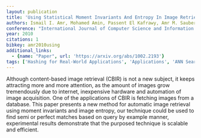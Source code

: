 ```yaml
---
layout: publication
title: 'Using Statistical Moment Invariants And Entropy In Image Retrieval'
authors: Ismail I. Amr, Mohamed Amin, Passent El Kafrawy, Amr M. Sauber
conference: "International Journal of Computer Science and Information Security IJCSIS Vol. 7 No. 1 pp. 160-164 January 2010 USA"
year: 2010
citations: 1
bibkey: amr2010using
additional_links:
  - {name: "Paper", url: 'https://arxiv.org/abs/1002.2193'}
tags: ['Hashing for Real-World Applications', 'Applications', 'ANN Search']
---
```

Although content-based image retrieval (CBIR) is not a new subject, it keeps
attracting more and more attention, as the amount of images grow tremendously
due to internet, inexpensive hardware and automation of image acquisition. One
of the applications of CBIR is fetching images from a database. This paper
presents a new method for automatic image retrieval using moment invariants and
image entropy, our technique could be used to find semi or perfect matches
based on query by example manner, experimental results demonstrate that the
purposed technique is scalable and efficient.
